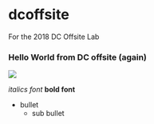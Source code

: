 # dcoffsite
For the 2018 DC Offsite Lab

### Hello World from DC offsite (again)

![](https://raw.githubusercontent.com/hearsttv/dcoffsite/master/unicorn.gif)

*italics font*
**bold font**
- bullet
  - sub bullet
  
